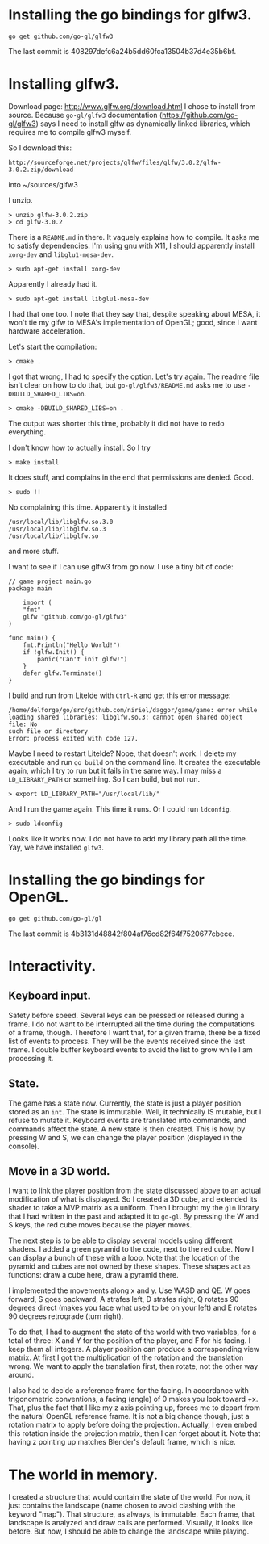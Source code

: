 Installing the go bindings for glfw3.
=====================================
    
    go get github.com/go-gl/glfw3

The last commit is 408297defc6a24b5dd60fca13504b37d4e35b6bf.



Installing glfw3.
=================

Download page: http://www.glfw.org/download.html
I chose to install from source.
Because `go-gl/glfw3` documentation (https://github.com/go-gl/glfw3) says I need
to install glfw as dynamically linked libraries, which requires me to compile
glfw3 myself.

So I download this:

    http://sourceforge.net/projects/glfw/files/glfw/3.0.2/glfw-3.0.2.zip/download

into
    ~/sources/glfw3

I unzip.

    > unzip glfw-3.0.2.zip 
    > cd glfw-3.0.2

There is a `README.md` in there.  It vaguely explains how to compile.
It asks me to satisfy dependencies.
I'm using gnu with X11, I should apparently install `xorg-dev` and
`libglu1-mesa-dev`.

    > sudo apt-get install xorg-dev

Apparently I already had it.

    > sudo apt-get install libglu1-mesa-dev

I had that one too.
I note that they say that, despite speaking about MESA, it won't tie my glfw
to MESA's implementation of OpenGL; good, since I want hardware acceleration.

Let's start the compilation:

    > cmake .

I got that wrong, I had to specify the option.  Let's try again.
The readme file isn't clear on how to do that, but `go-gl/glfw3/README.md` asks
me to use `-DBUILD_SHARED_LIBS=on`.

    > cmake -DBUILD_SHARED_LIBS=on .

The output was shorter this time, probably it did not have to redo everything.

I don't know how to actually install.  So I try

    > make install

It does stuff, and complains in the end that permissions are denied.  Good.

    > sudo !!

No complaining this time.  Apparently it installed

    /usr/local/lib/libglfw.so.3.0
    /usr/local/lib/libglfw.so.3
    /usr/local/lib/libglfw.so

and more stuff.

I want to see if I can use glfw3 from go now.
I use a tiny bit of code:

```
// game project main.go
package main

    import (
    "fmt"
	glfw "github.com/go-gl/glfw3"
) 

func main() {
	fmt.Println("Hello World!")
	if !glfw.Init() {
		panic("Can't init glfw!")
	}
	defer glfw.Terminate()
}
```

I build and run from LiteIde with `Ctrl-R` and get this error message:

    /home/delforge/go/src/github.com/niriel/daggor/game/game: error while
    loading shared libraries: libglfw.so.3: cannot open shared object file: No
    such file or directory
    Error: process exited with code 127.

Maybe I need to restart LiteIde?
Nope, that doesn't work.
I delete my executable and run `go build` on the command line.  It creates the
executable again, which I try to run but it fails in the same way.  I may miss
a `LD_LIBRARY_PATH` or something.
So I can build, but not run.

    > export LD_LIBRARY_PATH="/usr/local/lib/"

And I run the game again.  This time it runs.
Or I could run `ldconfig`.

    > sudo ldconfig

Looks like it works now.  I do not have to add my library path all the time.
Yay, we have installed `glfw3`.



Installing the go bindings for OpenGL.
======================================

    go get github.com/go-gl/gl

The last commit is 4b3131d48842f804af76cd82f64f7520677cbece.


Interactivity.
==============

Keyboard input.
---------------
Safety before speed.
Several keys can be pressed or released during a frame.
I do not want to be interrupted all the time during the computations of a frame,
though.
Therefore I want that, for a given frame, there be a fixed list of events to
process.  They will be the events received since the last frame.
I double buffer keyboard events to avoid the list to grow while I am processing
it.

State.
------
The game has a state now.  Currently, the state is just a player position stored
as an `int`.  The state is immutable.  Well, it technically IS mutable, but I
refuse to mutate it.
Keyboard events are translated into commands, and commands affect the state.
A new state is then created.
This is how, by pressing W and S, we can change the player position (displayed
in the console).

Move in a 3D world.
-------------------
I want to link the player position from the state discussed above to an actual
modification of what is displayed.
So I created a 3D cube, and extended its shader to take a MVP matrix as a
uniform.
Then I brought my the `glm` library that I had written in the past and adapted
it to `go-gl`.
By pressing the W and S keys, the red cube moves because the player moves.

The next step is to be able to display several models using different shaders.
I added a green pyramid to the code, next to the red cube.
Now I can display a bunch of these with a loop.
Note that the location of the pyramid and cubes are not owned by these shapes.
These shapes act as functions: draw a cube here, draw a pyramid there.

I implemented the movements along x and y.  Use WASD and QE.  W goes forward,
S goes backward, A strafes left, D strafes right, Q rotates 90 degrees direct
(makes you face what used to be on your left) and E rotates 90 degrees
retrograde (turn right).

To do that, I had to augment the state of the world with two variables, for a
total of three: X and Y for the position of the player, and F for his facing.
I keep them all integers.  A player position can produce a corresponding view
matrix.  At first I got the multiplication of the rotation and the translation
wrong.  We want to apply the translation first, then rotate, not the other way
around.

I also had to decide a reference frame for the facing.  In accordance with
trigonometric conventions, a facing (angle) of 0 makes you look toward +x.
That, plus the fact that I like my z axis pointing up, forces me to depart from
the natural OpenGL reference frame.  It is not a big change though, just a
rotation matrix to apply before doing the projection.  Actually, I even embed
this rotation inside the projection matrix, then I can forget about it.
Note that having z pointing up matches Blender's default frame, which is nice.

The world in memory.
====================
I created a structure that would contain the state of the world.  For now, it
just contains the landscape (name chosen to avoid clashing with the keyword
"map").  That structure, as always, is immutable.  Each frame, that landscape
is analyzed and draw calls are performed.  Visually, it looks like before.  But
now, I should be able to change the landscape while playing.

